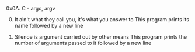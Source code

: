 0x0A. C - argc, argv

0. It ain't what they call you, it's what you answer to
This program prints its name followed by a new line

1. Silence is argument carried out by other means
This program prints the number of arguments passed to it
followed by a new line
